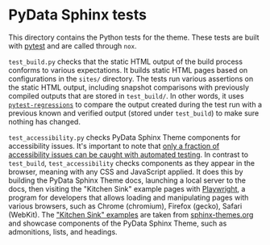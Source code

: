 # PyData Sphinx tests

This directory contains the Python tests for the theme. These tests are built with [pytest](https://docs.pytest.org/en/stable/) and are called through `nox`.

`test_build.py` checks that the static HTML output of the build process conforms
to various expectations. It builds static HTML pages based on configurations in
the `sites/` directory. The tests run various assertions on the static HTML
output, including snapshot comparisons with previously compiled outputs that are
stored in `test_build/`. In other words, it uses
[`pytest-regressions`](https://pytest-regressions.readthedocs.io/) to compare
the output created during the test run with a previous known and verified output
(stored under `test_build`) to make sure nothing has changed.

`test_accessibility.py` checks PyData Sphinx Theme components for accessibility
issues. It's important to note that [only a fraction of accessibility issues can
be caught with automated
testing](https://accessibility.blog.gov.uk/2017/02/24/what-we-found-when-we-tested-tools-on-the-worlds-least-accessible-webpage/).
In contrast to `test_build`, `test_accessibility` checks components as they
appear in the browser, meaning with any CSS and JavaScript applied. It does this
by building the PyData Sphinx Theme docs, launching a local server to the docs,
then visiting the "Kitchen Sink" example pages with
[Playwright](https://playwright.dev), a program for developers that allows
loading and manipulating pages with various browsers, such as Chrome (chromium),
Firefox (gecko), Safari (WebKit). The ["Kitchen Sink"
examples](https://pydata-sphinx-theme.readthedocs.io/en/stable/examples/kitchen-sink/index.html)
are taken from [sphinx-themes.org](https://sphinx-themes.org/) and showcase
components of the PyData Sphinx Theme, such as admonitions, lists, and headings.
